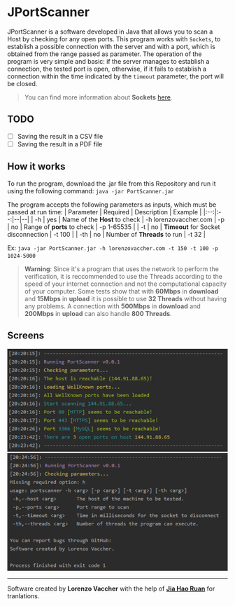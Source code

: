 # JPortScanner

JPortScanner is a software developed in Java that allows you to scan a Host by checking for any open ports. This program works with `Sockets`, to establish a possible connection with the server and with a port, which is obtained from the range passed as parameter. The operation of the program is very simple and basic: if the server manages to establish a connection, the tested port is open, otherwise, if it fails to establish a connection within the time indicated by the `timeout` parameter, the port will be closed.

> You can find more information about **Sockets** [here](https://www.javatpoint.com/socket-programming).

## TODO
 - [ ] Saving the result in a CSV file
 - [ ] Saving the result in a PDF file

## How it works
To run the program, download the .jar file from this Repository and run it using the following command:
`java -jar PortScanner.jar`

The program accepts the following parameters as inputs, which must be passed at run time:
| Parameter | Required | Description | Example |
|:--:|:--:|--|--|
| -h | yes | Name of the **Host** to check | -h lorenzovaccher.com
| -p | no | Range of **ports** to check | -p 1-65535 |
| -t | no | **Timeout** for Socket disconnection | -t 100 |
| -th | no | Number of **Threads** to run | -t 32 |

Ex: `java -jar PortScanner.jar -h lorenzovaccher.com -t 150 -t 100 -p 1024-5000`

> **Warning**: Since it's a program that uses the network to perform the verification, it is reccommended to use the Threads according to the speed of your internet connection and not the computational capacity of your computer. Some tests show that with **60Mbps** in **download** and **15Mbps** in **upload** it is possible to use **32 Threads** without having any problems. A connection with **500Mbps** in **download** and **200Mbps** in **upload** can also handle **800 Threads**.

## Screens
<div align="center">
  <img src="./_img/console.png" alt="Console" width="700px">
</div>
<div align="center">
  <img src="./_img/parameters.png" alt="Parameters" width="700px">
</div>

---
Software created by **Lorenzo Vaccher** with the help of [**Jia Hao Ruan**](https://github.com/RuanJiaHao) for tranlations.

